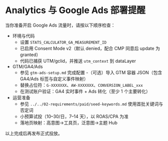 # Analytics 与 Google Ads 部署提醒

当你准备开启 Google Ads 流量时，请按以下顺序检查：

- 环境与代码
  - 设置 `STATS_CALCULATOR_GA_MEASUREMENT_ID`
  - 已启用 Consent Mode v2（默认 denied，配合 CMP 同意后 update 为 granted）
  - 代码已捕获 UTM/gclid，并推送 `utm_context` 到 dataLayer
- GTM/GA4/Ads
  - 参见 `gtm-ads-setup.md` 完成配置
  -（可选）导入 GTM 容器 JSON（包含 GA4/Ads 标签与自定义事件映射）
  - 替换占位符：`G-XXXXXXX`、`AW-XXXXXXX`、`CONVERSION_LABEL_xxx`
  - 在测试账户验证：GA4 实时事件 + Ads 转化（至少 1 个主要转化）
- 运营准备
  - 参见 `../../02-requirements/paid/seed-keywords.md` 使用首批关键词与否定词
  - 小预算试投（$10–$30/日，7–14 天），以 ROAS/CPA 为准
  - 落地页映射：高意图→工具页，泛意图→主题 Hub

以上完成后再发布正式投放。
